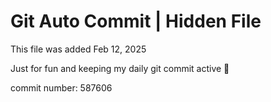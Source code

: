 # Git Auto Commit | Hidden File

This file was added Feb 12, 2025

Just for fun and keeping my daily git commit active 🤪

commit number: 587606
